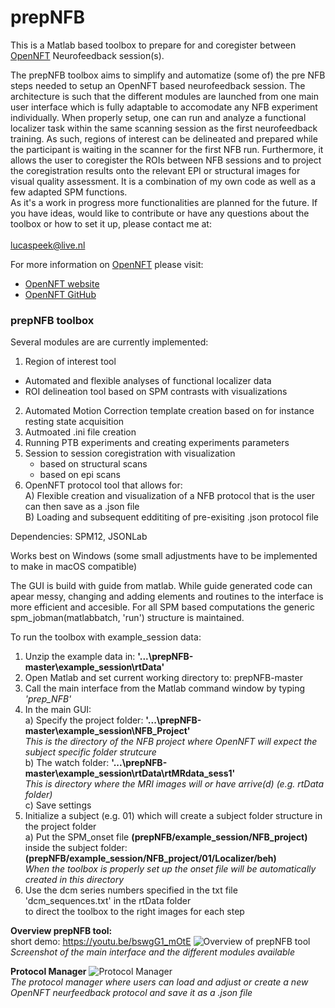 # prepNFB
This is a Matlab based toolbox to prepare for and coregister between [OpenNFT](https://github.com/OpenNFT/OpenNFT "Named link title") Neurofeedback session(s).<br/> 

The prepNFB toolbox aims to simplify and automatize (some of) the pre NFB steps needed to setup an OpenNFT based neurofeedback session. The architecture is such that the different modules are launched from one main user interface which is fully adaptable to accomodate any NFB experiment individually. When properly setup, one can run and analyze a functional localizer task within the same scanning session as the first neurofeedback training. As such, regions of interest can be delineated and prepared while the participant is waiting in the scanner for the first NFB run. Furthermore, it allows the user to coregister the ROIs between NFB sessions and to project the coregistration results onto the relevant EPI or structural images for visual quality assessment.
It is a combination of my own code as well as a few adapted SPM functions.<br/>
As it's a work in progress more functionalities are planned for the future. If you have ideas, would like to contribute or have any questions about the toolbox or how to set it up, please contact me at: <br/><br/> lucaspeek@live.nl<br/> 

For more information on [OpenNFT](https://github.com/OpenNFT/OpenNFT "Named link title") please visit:
* [OpenNFT website](http://www.OpenNFT.org "Named link title") 
* [OpenNFT GitHub](https://github.com/OpenNFT/OpenNFT "Named link title") 

### prepNFB toolbox

Several modules are are currently implemented:<br/>
1) Region of interest tool<br/>
  * Automated and flexible analyses of functional localizer data<br/> 
  *  ROI delineation tool based on SPM contrasts with visualizations<br/>
2) Automated Motion Correction template creation based on for instance resting state acquisition<br/> 
3) Autmoated .ini file creation</b><br/>
4) Running PTB experiments and creating experiments parameters<br/>
5) Session to session coregistration with visualization</b><br/>
   * based on structural scans<br/>
   * based on epi scans<br/>
6) OpenNFT protocol tool that allows for:<br/>
   A) Flexible creation and visualization of a NFB protocol that is the user can then save as a .json file<br/>
   B) Loading and subsequent eddititing of pre-exisiting .json protocol file<br/>
   

Dependencies: SPM12, JSONLab

Works best on Windows (some small adjustments have to be implemented to make in macOS compatible)

The GUI is build with guide from matlab. While guide generated code can apear messy, changing and adding elements and routines to the interface is more efficient and accesible. For all SPM based computations the generic spm_jobman(matlabbatch, 'run') structure is maintained. 

To run the toolbox with example_session data: <br/>
1) Unzip the example data in: <b>'...\prepNFB-master\example_session\rtData'</b> <br/>
2) Open Matlab and set current working directory to: prepNFB-master<br/>
3) Call the main interface from the Matlab command window by typing <i>'prep_NFB'</i><br/> 
4) In the main GUI:<br/>
    a) Specify the project folder: <b>'...\prepNFB-master\example_session\NFB_Project'</b><br/>
       <i>This is the directory of the NFB project where OpenNFT will expect the subject specific folder strutcure</i><br/>
    b) The watch folder: <b>'...\prepNFB-master\example_session\rtData\rtMRdata_sess1'</b><br/>
       <i>This is directory where the MRI images will or have arrive(d) (e.g. rtData folder)</i><br/>
    c) Save settings<br/>
5) Initialize a subject (e.g. 01) which will create a subject folder structure in the project folder<br/>
    a) Put the SPM_onset file <b>(prepNFB/example_session/NFB_project)</b> inside the subject folder:<br/>
        <b>(prepNFB/example_session/NFB_project/01/Localizer/beh)</b><br/>
        <i>When the toolbox is properly set up the onset file will be automatically created in this directory</i><br/>
6) Use the dcm series numbers specified in the txt file 'dcm_sequences.txt' in the rtData folder<br/>
   to direct the toolbox to the right images for each step

<b>Overview prepNFB tool:</b>
<br/>short demo: https://youtu.be/bswgG1_mOtE
</b></b>![Overview of prepNFB tool ](https://github.com/lucp88/prepNFB/raw/master/Others/all_features_prepNFB_2.PNG)
<i>Screenshot of the main interface and the different modules available</i>

<b>Protocol Manager</b>
![Protocol Manager](https://github.com/lucp88/prepNFB/raw/master/Others/PRT_manager.PNG)<br/>
<i>The protocol manager where users can load and adjust or create a new OpenNFT neurfeedback protocol and save it as a .json file</i>
